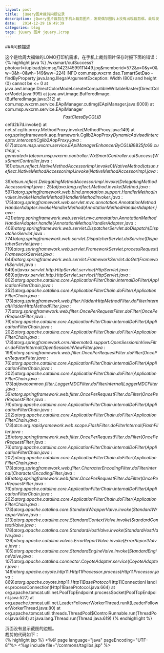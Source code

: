 ```yaml
---
layout: post
title:  jQuery图片裁剪问题记录
description: jQuery图片裁剪在手机上裁剪图片，发现偶尔图片上没有出现裁剪框。最后发现可能是图片在JS之前加载的原因导致的。
date:   2014-12-29 16:49:39
categories: blog
tags: jQuery 图片 jquery.Jcrop
---
```

###问题描述

这个是给周大福做的LOMO打印机需求，在手机上裁剪图片保存时报下面的错误：  
{% highlight java %}
/wxsmart/cutSuccess?photourl=/upload/picmsg/1423/4599111449.jpg&memberid=572&x=0&y=0&w=0&h=0&wh=149&ww=224] INFO  com.msp.wxcrm.dao.TsmartSetDao - findByProperty
java.lang.IllegalArgumentException: Width (800) and height (0) cannot be <= 0
	at java.awt.image.DirectColorModel.createCompatibleWritableRaster(DirectColorModel.java:999)
	at java.awt.image.BufferedImage.<init>(BufferedImage.java:312)
	at com.msp.wxcrm.service.EApiManager.cutImg(EApiManager.java:6009)
	at com.msp.wxcrm.service.EApiManager$$FastClassByCGLIB$$cefd2b7d.invoke(<generated>)
	at net.sf.cglib.proxy.MethodProxy.invoke(MethodProxy.java:149)
	at org.springframework.aop.framework.Cglib2AopProxy$DynamicAdvisedInterceptor.intercept(Cglib2AopProxy.java:617)
	at com.msp.wxcrm.service.EApiManager$$EnhancerByCGLIB$$8825fc69.cutImg(<generated>)
	at com.msp.wxcrm.controller.WxSmartController.cutSuccess(WxSmartController.java:161)
	at sun.reflect.NativeMethodAccessorImpl.invoke0(Native Method)
	at sun.reflect.NativeMethodAccessorImpl.invoke(NativeMethodAccessorImpl.java:39)
	at sun.reflect.DelegatingMethodAccessorImpl.invoke(DelegatingMethodAccessorImpl.java:25)
	at java.lang.reflect.Method.invoke(Method.java:597)
	at org.springframework.web.bind.annotation.support.HandlerMethodInvoker.invokeHandlerMethod(HandlerMethodInvoker.java:175)
	at org.springframework.web.servlet.mvc.annotation.AnnotationMethodHandlerAdapter.invokeHandlerMethod(AnnotationMethodHandlerAdapter.java:421)
	at org.springframework.web.servlet.mvc.annotation.AnnotationMethodHandlerAdapter.handle(AnnotationMethodHandlerAdapter.java:409)
	at org.springframework.web.servlet.DispatcherServlet.doDispatch(DispatcherServlet.java:774)
	at org.springframework.web.servlet.DispatcherServlet.doService(DispatcherServlet.java:719)
	at org.springframework.web.servlet.FrameworkServlet.processRequest(FrameworkServlet.java:644)
	at org.springframework.web.servlet.FrameworkServlet.doGet(FrameworkServlet.java:549)
	at javax.servlet.http.HttpServlet.service(HttpServlet.java:689)
	at javax.servlet.http.HttpServlet.service(HttpServlet.java:802)
	at org.apache.catalina.core.ApplicationFilterChain.internalDoFilter(ApplicationFilterChain.java:252)
	at org.apache.catalina.core.ApplicationFilterChain.doFilter(ApplicationFilterChain.java:173)
	at org.springframework.web.filter.HiddenHttpMethodFilter.doFilterInternal(HiddenHttpMethodFilter.java:77)
	at org.springframework.web.filter.OncePerRequestFilter.doFilter(OncePerRequestFilter.java:76)
	at org.apache.catalina.core.ApplicationFilterChain.internalDoFilter(ApplicationFilterChain.java:202)
	at org.apache.catalina.core.ApplicationFilterChain.doFilter(ApplicationFilterChain.java:173)
	at org.springframework.orm.hibernate3.support.OpenSessionInViewFilter.doFilterInternal(OpenSessionInViewFilter.java:198)
	at org.springframework.web.filter.OncePerRequestFilter.doFilter(OncePerRequestFilter.java:76)
	at org.apache.catalina.core.ApplicationFilterChain.internalDoFilter(ApplicationFilterChain.java:202)
	at org.apache.catalina.core.ApplicationFilterChain.doFilter(ApplicationFilterChain.java:173)
	at javacommon.filter.LoggerMDCFilter.doFilterInternal(LoggerMDCFilter.java:39)
	at org.springframework.web.filter.OncePerRequestFilter.doFilter(OncePerRequestFilter.java:76)
	at org.apache.catalina.core.ApplicationFilterChain.internalDoFilter(ApplicationFilterChain.java:202)
	at org.apache.catalina.core.ApplicationFilterChain.doFilter(ApplicationFilterChain.java:173)
	at cn.org.rapid_framework.web.scope.FlashFilter.doFilterInternal(FlashFilter.java:28)
	at org.springframework.web.filter.OncePerRequestFilter.doFilter(OncePerRequestFilter.java:76)
	at org.apache.catalina.core.ApplicationFilterChain.internalDoFilter(ApplicationFilterChain.java:202)
	at org.apache.catalina.core.ApplicationFilterChain.doFilter(ApplicationFilterChain.java:173)
	at org.springframework.web.filter.CharacterEncodingFilter.doFilterInternal(CharacterEncodingFilter.java:88)
	at org.springframework.web.filter.OncePerRequestFilter.doFilter(OncePerRequestFilter.java:76)
	at org.apache.catalina.core.ApplicationFilterChain.internalDoFilter(ApplicationFilterChain.java:202)
	at org.apache.catalina.core.ApplicationFilterChain.doFilter(ApplicationFilterChain.java:173)
	at org.apache.catalina.core.StandardWrapperValve.invoke(StandardWrapperValve.java:213)
	at org.apache.catalina.core.StandardContextValve.invoke(StandardContextValve.java:178)
	at org.apache.catalina.core.StandardHostValve.invoke(StandardHostValve.java:126)
	at org.apache.catalina.valves.ErrorReportValve.invoke(ErrorReportValve.java:105)
	at org.apache.catalina.core.StandardEngineValve.invoke(StandardEngineValve.java:107)
	at org.apache.catalina.connector.CoyoteAdapter.service(CoyoteAdapter.java:148)
	at org.apache.coyote.http11.Http11Processor.process(Http11Processor.java:869)
	at org.apache.coyote.http11.Http11BaseProtocol$Http11ConnectionHandler.processConnection(Http11BaseProtocol.java:664)
	at org.apache.tomcat.util.net.PoolTcpEndpoint.processSocket(PoolTcpEndpoint.java:527)
	at org.apache.tomcat.util.net.LeaderFollowerWorkerThread.runIt(LeaderFollowerWorkerThread.java:80)
	at org.apache.tomcat.util.threads.ThreadPool$ControlRunnable.run(ThreadPool.java:684)
	at java.lang.Thread.run(Thread.java:619)
{% endhighlight %}

页面没有显示截图的边框。  
裁剪的代码如下：  
{% highlight jsp %}
	<%@ page language="java" pageEncoding="UTF-8"%>
<%@ include file="/commons/taglibs.jsp" %>
<!DOCTYPE html>
<html>
	<head>
		<meta charset="utf-8" />
		<meta content="width=device-width, initial-scale=1.0, maximum-scale=1.0, user-scalable=0" name="viewport">
		<meta content="yes" name="apple-mobile-web-app-capable">
		<meta content="black" name="apple-mobile-web-app-status-bar-style">
		<meta name="format-detection" content="telephone=no">
		<title>照片裁剪</title>
		<link href="${fileUrlPrx}/skins/css/wap_index1.css" rel="stylesheet" type="text/css">
		<link href="${fileUrlPrx}/skins/css/wap_jquery.Jcrop.min.css" rel="stylesheet" type="text/css">
		<script type="text/javascript">
			
			function initCut(){
				if(navigator.userAgent.indexOf("windows Phone")>-0){
					setTimeout("doCut()",1000);  
				}else{
					doCut();
				}
			}		
			
			function doCut(){
				function updateCoords(c){
					$('#x').val(c.x);
					$('#y').val(c.y);
					$('#w').val(c.w);
					$('#h').val(c.h);
				};
				var wh = $("#clipArea").height();
				var ww = $("#clipArea").width();
				var cutwidth = wh>ww?ww:wh ;
				$('#cropbox').Jcrop({
					
					minSize: [cutwidth,cutwidth],
					maxSize:[cutwidth ,cutwidth],  
					setSelect: [0,0,cutwidth, cutwidth], 
					aspectRatio: 1,
					onSelect: updateCoords
				});
				function checkCoords(){
					if(parseInt($.trim($('#w').val())) > 0){
						return true;
					};
					alert('请裁剪你所需要的照片。'); 
					return false;
				};
				$('.clipBtn a').click(function(){
					checkCoords();
				});
			}
			function cutPic(){
				var x = $("#x").val();
				var y = $("#y").val();
				var w = $("#w").val();
				var h = $("#h").val();
				var wh = $("#clipArea").height();
				var ww = $("#clipArea").width();
				window.location.href="${fileUrlPrx}/wxsmart/cutSuccess?photourl=${photourl}&memberid=${tplog.memberid}&x="+x+"&y="+y+"&w="+w+"&h="+h+"&wh="+wh+"&ww="+ww;
			}
		</script>
	</head>
	<body>
		<div class="clipBox">
			<div class="flower-r"></div> 
			<div class="flower-l"></div>
			<div class="clipArea" id="clipArea" style="width: 70%;">
				<c:if test="${ errMsg != null }">
					<font style="color: red;font-weight: 700;font-size: 16px;">${errMsg}</font>
				</c:if>
				<c:if test="${ errMsg == null }">
					<div class="clipShow">
						<img id="cropbox" src="${fileUrlPrx}${tplog.photourl}" onload="initCut()"/>					
					</div>
				</c:if>
			</div>			
		</div>
		<c:if test="${ errMsg == null }">
			<div class="clipBtn">
				<a href="javascript:void(0)" onclick="cutPic();">确定裁剪</a>
			</div>
		</c:if>
		<input type="hidden" id="x" name="x" value="0"/>
		<input type="hidden" id="y" name="y" value="0"/>
		<input type="hidden" id="w" name="w" value="0"/>
		<input type="hidden" id="h" name="h" value="0"/>
		<input type="hidden" id="memberid" name="memberid" value="${tplog.memberid }"/>
		<div class="copyRight">技术支持：XXXX</div>
		<script src="${fileUrlPrx}/scripts/wap/jquery.min.js"></script>
		<script src="${fileUrlPrx}/scripts/wap/jquery.Jcrop.min.js"></script>
	</body>
</html>
{% endhighlight %}
使用的是jquery.Jcrop插件，而且出现这个问题只有在首次关注使用时才会有。我也看了Jcrop的API，都没问题。  
最后发现JS的顺序可能导致了这个问题。如上，图片在jquery.js,jquery.jscrop.min.js之前加载完毕。  
图片加载完毕之后就会执行doCut方法，如果这个时候2个JS还没有加载完毕，就会导致JS错误。这样的话肯定显示不了裁剪的边框，所以w,h都为0.  

jQuery Jcrop 图像裁剪使用参考：[jQuery Jcrop 图像裁剪](http://code.ciaoca.com/jquery/jcrop/)